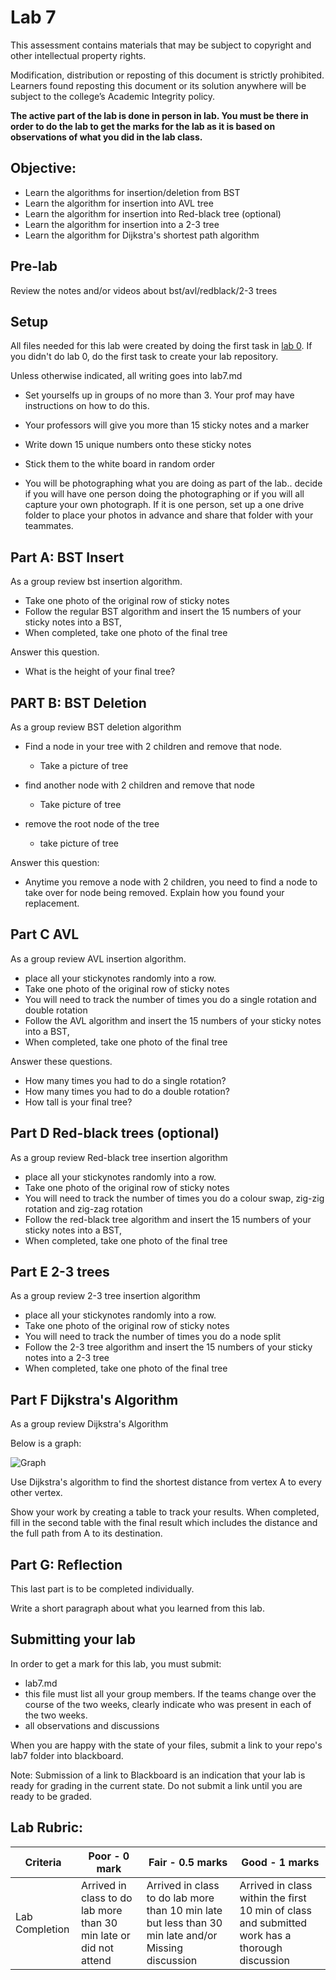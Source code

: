 # Lab 7

This assessment contains materials that may be subject to copyright and other intellectual property rights. 

Modification, distribution or reposting of this document is strictly prohibited. Learners found reposting this document or its solution anywhere will be subject to the college’s Academic Integrity policy.

**The active part of the lab is done in person in lab.  You must be there in order to do the lab to get the marks for the lab as it is based on observations of what you did in the lab class.**

## Objective:

- Learn the algorithms for insertion/deletion from BST
- Learn the algorithm for insertion into AVL tree 
- Learn the algorithm for insertion into Red-black tree (optional)
- Learn the algorithm for insertion into a 2-3 tree
- Learn the algorithm for Dijkstra's shortest path algorithm

## Pre-lab

Review the notes and/or videos about bst/avl/redblack/2-3 trees

## Setup

All files needed for this lab were created by doing the first task in [lab 0](lab-00.md).  If you didn't do lab 0, do the first task to create your lab repository.

Unless otherwise indicated, all writing goes into lab7.md  
* Set yourselfs up in groups of no more than 3.  Your prof may have instructions on how to do this.
* Your professors will give you more than 15 sticky notes and a marker
* Write down 15 unique numbers onto these sticky notes

* Stick them to the white board in random order
* You will be photographing what you are doing as part of the lab.. decide if you will have one person doing the photographing or if you will all capture your own photograph.  If it is one person, set up a one drive folder to place your photos in advance and share that folder with your teammates.


## Part A: BST Insert

As a group review bst insertion algorithm.

* Take one photo of the original row of sticky notes
* Follow the regular BST algorithm and insert the 15 numbers of your sticky notes into a BST, 
* When completed, take one photo of the final tree


Answer this question.

* What is the height of your final tree?


## PART B: BST Deletion

As a group review BST deletion algorithm

* Find a node in your tree with 2 children and remove that node.
	* Take a picture of tree
* find another node with 2 children and remove that node
	* Take picture of tree

* remove the root node of the tree
	* take picture of tree

Answer this question:

* Anytime you remove a node with 2 children, you need to find a node to take over for node being removed.  Explain how you found your replacement.


## Part C AVL


As a group review AVL insertion algorithm.

* place all your stickynotes randomly into a row.
* Take one photo of the original row of sticky notes
* You will need to track the number of times you do a single rotation and double rotation
* Follow the AVL algorithm and insert the 15 numbers of your sticky notes into a BST, 
* When completed, take one photo of the final tree

Answer these questions. 
* How many times you had to do a single rotation?
* How many times you had to do a double rotation?
* How tall is your final tree?

## Part D Red-black trees (optional)

As a group review Red-black tree insertion algorithm

* place all your stickynotes randomly into a row.
* Take one photo of the original row of sticky notes
* You will need to track the number of times you do a colour swap, zig-zig rotation and zig-zag rotation
* Follow the red-black tree algorithm and insert the 15 numbers of your sticky notes into a BST, 
* When completed, take one photo of the final tree

## Part E 2-3 trees

As a group review 2-3 tree insertion algorithm

* place all your stickynotes randomly into a row.
* Take one photo of the original row of sticky notes
* You will need to track the number of times you do a node split
* Follow the 2-3 tree algorithm and insert the 15 numbers of your sticky notes into a 2-3 tree
* When completed, take one photo of the final tree

## Part F Dijkstra's Algorithm

As a group review Dijkstra's Algorithm

Below is a graph:

![Graph](https://user-images.githubusercontent.com/1699186/203682880-1f8d6068-3668-4b2c-9abe-40cb79294177.png)


Use Dijkstra's algorithm to find the shortest distance from vertex A to every other vertex.  

Show your work by creating a table to track your results.  When completed, fill in the second table with the final result which includes the distance and the full path from A to its destination.


## Part G: Reflection

This last part is to be completed individually.

Write a short paragraph about what you learned from this lab.


## Submitting your lab

In order to get a mark for this lab, you must submit:

* lab7.md
* this file must list all your group members.  If the teams change over the course of the two weeks, clearly indicate who was present in each of the two weeks.
* all observations and discussions


When you are happy with the state of your files, submit a link to your repo's lab7 folder into blackboard.  

Note: Submission of a link to Blackboard is an indication that your lab is ready for grading in the current state.  Do not submit a link until you are ready to be graded.



## Lab Rubric:


| Criteria       | Poor - 0 mark     | Fair - 0.5 marks                                                                                                                     | Good - 1 marks                                                              |
| -------------- | ----------------- | ------------------------------------------------------------------------------------------------------------------------------------ | --------------------------------------------------------------------------- |
| Lab Completion | Arrived in class to do lab more than 30 min late or  did not attend | Arrived in class to do lab more than 10 min late but less than 30 min late and/or Missing discussion | Arrived in class within the first 10 min of class and submitted work has a thorough discussion |
